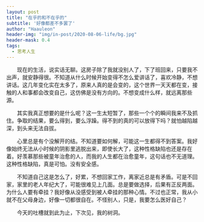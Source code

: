 ```yaml
---
layout: post
title: "在乎的和不在乎的"
subtitle: '好像都差不多罢了'
author: "Haauleon"
header-img: "img/in-post/2020-08-06-life/bg.jpg"
header-mask: 0.4
tags:
  - 思考人生
---
```

     
&emsp;&emsp;现在的生活，说实话无聊。这房子除了我就没别人了，下了班回来，只要我不出声，就安静得很。不知道从什么时候开始变得不怎么爱讲话了，喜欢冷静，不想讲话。这几年变化实在太多了，原来人真的是会变的，这个世界一天天都在变，接触的人和事都会改变自己，这仿佛是没有方向的。不想变成什么样，就远离那些源。    

&emsp;&emsp;其实我真正想要的是什么呢？这一生太短暂了，那些一个个的瞬间我来不及抓住。争取的结果，要么得到，要么浮躁。得不到的真的可以放得下吗？就怕越陷越深，到头来无法自拔。   

&emsp;&emsp;心里总是有个没解开的结。不知道要如何解，可能这一生都得不到答案。我好像始终无法从小时候的阴影里逃脱出来，即使长大了，这种性格缺陷也还是存在着。好羡慕那些被童年治愈的人，而我的人生都在治愈童年，这句话也不无道理。这种性格缺陷，真是可怕。没有安全感。      

&emsp;&emsp;不知道自己这是怎么了，好累，不想回家工作，离家近总是有矛盾。可是不回家，家里的老人年纪大了，可能很难见上几面。总是要做选择，后果有正反两面。为什么人要有牵挂？我好像从没感受到被人牵挂的那种心情。不过也正常，我从小就不在父母身边，好像一切都很自在。不怪别人，只是，我要怎么医好自己？         

&emsp;&emsp;今天的吐槽就到此为止，下次见，我的树洞。